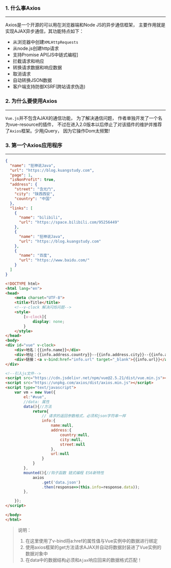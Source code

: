 ### 1. 什么事Axios

---

Axios是一个开源的可以用在浏览器端和Node JS的异步通信框架， 主要作用就是实现AJAX异步通信，其功能特点如下：

- 从浏览器中创建`XMLHttpRequests`
- 从node.js创建http请求
- 支持Promise API[JS中链式编程]
- 拦截请求和响应
- 转换请求数据和响应数据
- 取消请求
- 自动转换JSON数据
- 客户端支持防御XSRF(跨站请求伪造)



### 2. 为什么要使用Axios

---

`Vue.js`并不包含AJAX的通信功能， 为了解决通信问题， 作者单独开发了一个名为vue-resource的插件， 不过在进入2.0版本以后停止了对该插件的维护并推荐了`Axios`框架。少用jQuery， 因为它操作Dom太频繁!



### 3. 第一个Axios应用程序

---

```json
{
  "name": "狂神说Java",
  "url": "https://blog.kuangstudy.com",
  "page": 1,
  "isNonProfit": true,
  "address": {
    "street": "含光门",
    "city": "陕西西安",
    "country": "中国"
  },
  "links": [
    {
      "name": "bilibili",
      "url": "https://space.bilibili.com/95256449"
    },
    {
      "name": "狂神说Java",
      "url": "https://blog.kuangstudy.com"
    },
    {
      "name": "百度",
      "url": "https://www.baidu.com/"
    }
  ]
}
```

```html
<!DOCTYPE html>
<html lang="en">
<head>
    <meta charset="UTF-8">
    <title>Title</title>
    <!--v-clock 解决闪烁问题-->
    <style>
        [v-clock]{
            display: none;
        }
    </style>
</head>
<body>
<div id="vue" v-clock>
    <div>地名：{{info.name}}</div>
    <div>地址：{{info.address.country}}--{{info.address.city}}--{{info.address.street}}</div>
    <div>链接：<a v-bind:href="info.url" target="_blank">{{info.url}}</a> </div>
</div>

<!--引入js文件-->
<script src="https://cdn.jsdelivr.net/npm/vue@2.5.21/dist/vue.min.js"></script>
<script src="https://unpkg.com/axios/dist/axios.min.js"></script>
<script type="text/javascript">
    var vm = new Vue({
        el:"#vue",
        //data: 属性
        data(){//方法
            return{
                // 请求的返回参数格式，必须和json字符串一样
                info:{
                    name:null,
                    address:{
                        country:null,
                        city:null,
                        street:null
                    },
                    url:null
                }
            }
        },
        mounted(){//钩子函数 链式编程 ES6新特性
            axios
                .get('data.json')
                .then(response=>(this.info=response.data));
        },

    });
</script>

</body>
</html>
```

>说明：
>
>1. 在这里使用了v-bind将a:href的属性值与Vue实例中的数据进行绑定
>2. 使用axios框架的get方法请求AJAX并自动将数据封装进了Vue实例的数据对象中
>3. 在data中的数据结构必须和`Ajax`响应回来的数据格式匹配！